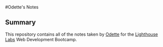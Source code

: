 #Odette's Notes
## Summary 
This repository contains all of the notes taken by [Odette](https://github.com/tshyotte) for the [Lighthouse Labs](https://www.lighthouselabs.ca/) Web Development Bootcamp.
